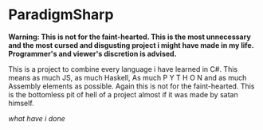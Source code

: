 # ParadigmSharp
**Warning: This is not for the faint-hearted. This is the most unnecessary and the most cursed and disgusting project i might have made in my life. Programmer's and viewer's discretion is advised.**

This is a project to combine every language i have learned in C#. This means as much JS, as much Haskell, As much P Y T H O N and as much Assembly elements as possible.
Again this is not for the faint-hearted. This is the bottomless pit of hell of a project almost if it was made by satan himself. 


*what have i done*
